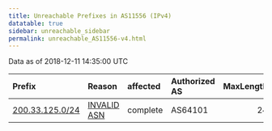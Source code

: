 ```yaml
---
title: Unreachable Prefixes in AS11556 (IPv4)
datatable: true
sidebar: unreachable_sidebar
permalink: unreachable_AS11556-v4.html
---
```


Data as of 2018-12-11 14:35:00 UTC


<div class="datatable-begin"></div>

| Prefix                                                   | Reason                                                                                                 | affected   | Authorized AS   |   MaxLength | Anchor                                         |   unreachable /24s |
|:---------------------------------------------------------|:-------------------------------------------------------------------------------------------------------|:-----------|:----------------|------------:|:-----------------------------------------------|-------------------:|
| [200.33.125.0/24](https://stat.ripe.net/200.33.125.0/24) | [INVALID ASN](https://rpki-validator.ripe.net/announcement-preview?asn=AS11556&prefix=200.33.125.0/24) | complete   | AS64101         |          24 | [LACNIC](unreachable_LACNIC_RPKI_Root-v4.html) |                  1 |

<div class="datatable-end"></div>